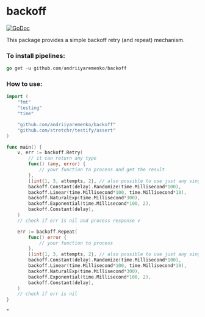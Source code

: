 # backoff

[![GoDoc](https://img.shields.io/badge/pkg.go.dev-doc-blue)](http://pkg.go.dev/github.com/andriiyaremenko/backoff)

This package provides a simple backoff retry (and repeat) mechanism.

### To install pipelines:
```go
go get -u github.com/andriiyaremenko/backoff
```

### How to use:
```go
import (
	"fmt"
	"testing"
	"time"

	"github.com/andriiyaremenko/backoff"
	"github.com/stretchr/testify/assert"
)

func main() {
	v, err := backoff.Retry(
		// it can return any type
		func() (any, error) {
			// your function to process and get the result
		},
		[]int{1, 3, attempts, 2}, // also possible to use just any single int value
		backoff.Constant(delay).Randomize(time.Millisecond*100),
		backoff.Linear(time.Millisecond*100, time.Millisecond*10),
		backoff.NaturalExp(time.Millisecond*300),
		backoff.Exponential(time.Millisecond*100, 2),
		backoff.Constant(delay),
	)
	// check if err is nil and process response v

	err := backoff.Repeat(
		func() error {
			// your function to process
		},
		[]int{1, 3, attempts, 2}, // also possible to use just any single int value
		backoff.Constant(delay).Randomize(time.Millisecond*100),
		backoff.Linear(time.Millisecond*100, time.Millisecond*10),
		backoff.NaturalExp(time.Millisecond*300),
		backoff.Exponential(time.Millisecond*100, 2),
		backoff.Constant(delay),
	)
	// check if err is nil
}
```
"
